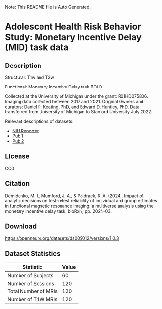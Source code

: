 Note: This README file is Auto Generated.

# Adolescent Health Risk Behavior Study: Monetary Incentive Delay (MID) task data

## Description

Structural: T1w and T2w

Functional: Monetary Incentive Delay task BOLD

Collected at the University of Michigan under the grant: R01HD075806. Imaging data collected 
between 2017 and 2021. Original Owners and curators: Daniel P. Keating, PhD, and Edward D. Huntley, PhD. 
Data transferred from University of Michigan to Stanford University July 2022.

Relevant descriptions of datasets:
- [NIH Reporter](https://reporter.nih.gov/project-details/9497809)
- [Pub 1](https://doi.org/10.1007/s10964-019-01057-4)
- [Pub 2](https://doi.org/10.1016/j.dcn.2020.100798)


## License

CC0

## Citation

Demidenko, M. I., Mumford, J. A., & Poldrack, R. A. (2024). Impact of analytic decisions on test-retest reliability of individual and group estimates in functional magnetic resonance imaging: a multiverse analysis using the monetary incentive delay task. bioRxiv, pp. 2024–03.

## Download

https://openneuro.org/datasets/ds005012/versions/1.0.3

## Dataset Statistics

| Statistic | Value |
| --- | --- |
| Number of Subjects | 60 |
| Number of Sessions | 120 |
| Total Number of MRIs | 120 |
| Number of T1W MRIs | 120 |

